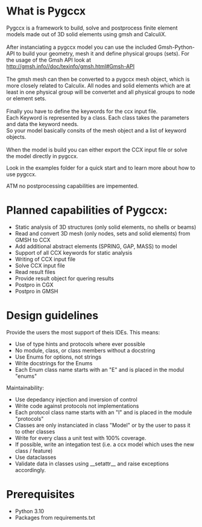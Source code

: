 # What is Pygccx
Pygccx is a framework to build, solve and postprocess finite element models
made out of 3D solid elements using gmsh and CalculiX.<br><br>
After instanciating a pygccx model you can use the included Gmsh-Python-API
to build your geometry, mesh it and define physical groups (sets). For the usage of the Gmsh API look at http://gmsh.info//doc/texinfo/gmsh.html#Gmsh-API<br><br>
The gmsh mesh can then be converted to a pygccx mesh object, which
is more closely related to Calculix. All nodes and solid elements which are at least in one physical group will be convertet and all physical groups to node or element sets.<br><br>
Finally you have to define the keywords for the ccx input file.<br>
Each Keyword is represented by a class. Each class takes the parameters and data the keyword
needs.<br>
So your model basically consits of the mesh object and a list of keyword objects.<br><br>
When the model is build you can either export the CCX input file or solve the model directly
in pygccx.

Look in the examples folder for a quick start and to learn more about how to use pygccx.

ATM no postprocessing capabilities are impemented.<br>

# Planned capabilities of Pygccx:
- Static analysis of 3D structures (only solid elements, no shells or beams)
- Read and convert 3D mesh (only nodes, sets and solid elements) from GMSH to CCX
- Add additional abstract elements (SPRING, GAP, MASS) to model
- Support of all CCX keywords for static analysis
- Writing of CCX input file
- Solve CCX input file
- Read result files
- Provide result object for quering results
- Postpro in CGX
- Postpro in GMSH

# Design guidelines
Provide the users the most support of theis IDEs. This means:
- Use of type hints and protocols where ever possible
- No module, class, or class members without a docstring
- Use Enums for options, not strings
- Write docstrings for the Enums
- Each Enum class name starts with an "E" and is placed in the modul "enums"

Maintainability:
- Use depedancy injection and inversion of control
- Write code against protocols not implementations
- Each protocol class name starts with an "I" and is placed in the module "protocols"
- Classes are only instanciated in class "Model" or by the user to pass it to other classes
- Write for every class a unit test with 100% coverage.
- If possible, write an integation test (i.e. a ccx model which uses the new class / feature)
- Use dataclasses 
- Validate data in classes using \_\_setattr__ and raise exceptions accordingly.


# Prerequisites
- Python 3.10
- Packages from requirements.txt
